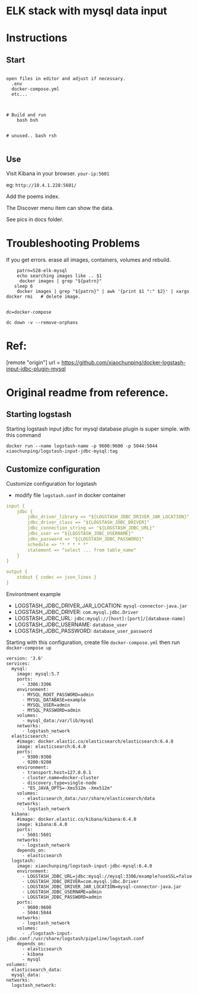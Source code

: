 # ELK stack with mysql data input

# Instructions

## Start

```

open files in editor and adjust if necessary.
  .env
  docker-compose.yml
  etc...



# Build and run
    bash bsh

 
# unused.. bash rsh


```

## Use

Visit Kibana in your browser. `your-ip:5601`

eg:  `http://10.4.1.228:5601/`

Add the poems index.

The Discover menu item can show the data.

See pics in docs folder.





# Troubleshooting Problems

If you get errors. erase all images, containers, volumes and rebuild.

```
	patrn=528-elk-mysql
	echo searching images like .. $1
	 docker images | grep "${patrn}"
   sleep 6
	docker images | grep "${patrn}" | awk '{print $1 ":" $2}' | xargs docker rmi   # delete image.
	

dc=docker-compose

dc down -v --remove-orphans

```



# Ref:

[remote "origin"]
	url = https://github.com/xiaochunping/docker-logstash-input-jdbc-plugin-mysql







#

#

#

#  Original readme from reference.


## Starting logstash 

Starting logstash input jdbc for mysql database plugin is super simple. with this command

```docker
docker run --name logstash-name -p 9600:9600 -p 5044:5044 xiaochunping/logstash-input-jdbc-mysql:tag
```

## Customize configuration

Customize configuration for logstash

- modify file `logstash.conf` in docker container

```yml
input {
    jdbc {
        jdbc_driver_library => "${LOGSTASH_JDBC_DRIVER_JAR_LOCATION}"
        jdbc_driver_class => "${LOGSTASH_JDBC_DRIVER}"
        jdbc_connection_string => "${LOGSTASH_JDBC_URL}"
        jdbc_user => "${LOGSTASH_JDBC_USERNAME}"
        jdbc_password => "${LOGSTASH_JDBC_PASSWORD}"
        schedule => "* * * * *"
        statement => "select ... from table_name"
    }
}

output {
    stdout { codec => json_lines }
}
```

Environtment example

- LOGSTASH_JDBC_DRIVER_JAR_LOCATION: `mysql-connector-java.jar`
- LOGSTASH_JDBC_DRIVER: `com.mysql.jdbc.Driver`
- LOGSTASH_JDBC_URL: `jdbc:mysql://[host]:[port]/[database-name]`
- LOGSTASH_JDBC_USERNAME: `database_user`
- LOGSTASH_JDBC_PASSWORD: `database_user_password`

Starting with this configuration, create file `docker-compose.yml` then run `docker-compose up`

```docker
version: '3.6'
services:
  mysql:
    image: mysql:5.7
    ports: 
      - 3306:3306
    environment:
      - MYSQL_ROOT_PASSWORD=admin
      - MYSQL_DATABASE=example
      - MYSQL_USER=admin
      - MYSQL_PASSWORD=admin
    volumes:
      - mysql_data:/var/lib/mysql
    networks: 
      - logstash_network
  elasticsearch:
    #image: docker.elastic.co/elasticsearch/elasticsearch:6.4.0
    image: elasticsearch:6.4.0
    ports:
      - 9300:9300
      - 9200:9200
    environment:
      - transport.host=127.0.0.1
      - cluster.name=docker-cluster
      - discovery.type=single-node
      - "ES_JAVA_OPTS=-Xms512m -Xmx512m"
    volumes:
      - elasticsearch_data:/usr/share/elasticsearch/data
    networks:
      - logstash_network
  kibana:
    #image: docker.elastic.co/kibana/kibana:6.4.0
    image: kibana:6.4.0
    ports:
      - 5601:5601
    networks:
      - logstash_network
    depends_on: 
      - elasticsearch
  logstash:
    image: xiaochunping/logstash-input-jdbc-mysql:6.4.0
    environment:
      - LOGSTASH_JDBC_URL=jdbc:mysql://mysql:3306/example?useSSL=false
      - LOGSTASH_JDBC_DRIVER=com.mysql.jdbc.Driver
      - LOGSTASH_JDBC_DRIVER_JAR_LOCATION=mysql-connector-java.jar
      - LOGSTASH_JDBC_USERNAME=admin
      - LOGSTASH_JDBC_PASSWORD=admin
    ports: 
      - 9600:9600
      - 5044:5044
    networks:
      - logstash_network
    volumes: 
      - ./logstash-input-jdbc.conf:/usr/share/logstash/pipeline/logstash.conf
    depends_on: 
      - elasticsearch
      - kibana
      - mysql
volumes:
  elasticsearch_data:
  mysql_data:
networks:
  logstash_network:
```
